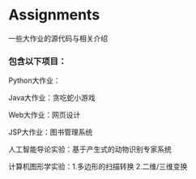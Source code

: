 # Assignments
一些大作业的源代码与相关介绍
### 包含以下项目：
Python大作业：

Java大作业：贪吃蛇小游戏

Web大作业：网页设计

JSP大作业：图书管理系统

人工智能导论实验：基于产生式的动物识别专家系统

计算机图形学实验：1.多边形的扫描转换 2.二维/三维变换
